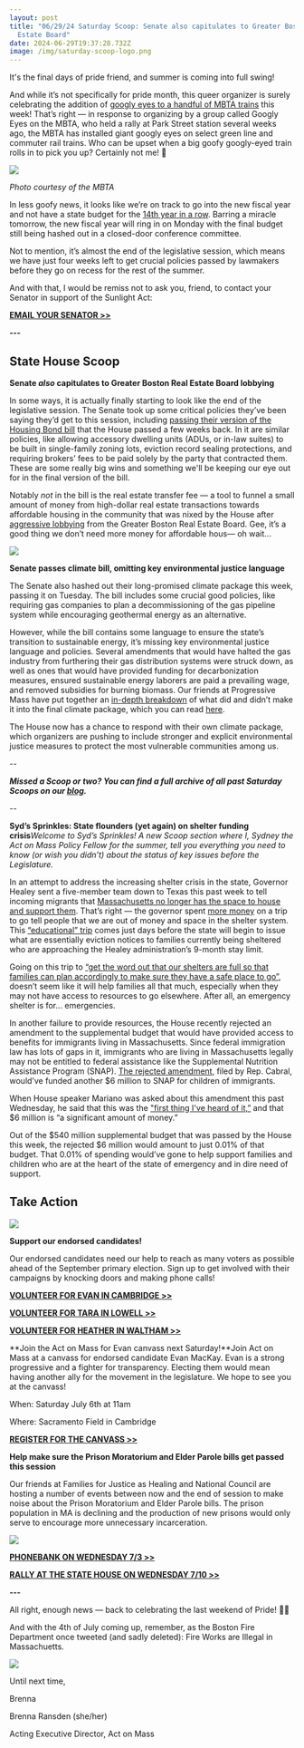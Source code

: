 ```yaml
---
layout: post
title: "06/29/24 Saturday Scoop: Senate also capitulates to Greater Boston Real
  Estate Board"
date: 2024-06-29T19:37:28.732Z
image: /img/saturday-scoop-logo.png
---
```

It's the final days of pride friend, and summer is coming into full swing!

And while it’s not specifically for pride month, this queer organizer is surely celebrating the addition of [googly eyes to a handful of MBTA trains](https://www.wbur.org/news/2024/06/26/mbta-subway-cars-googly-eyes-joy?utm_medium=&emci=ed13161c-3e36-ef11-86d2-6045bdd9e096&emdi=ea000000-0000-0000-0000-000000000001&ceid={{ContactsEmailID}}) this week! That’s right — in response to organizing by a group called Googly Eyes on the MBTA, who held a rally at Park Street station several weeks ago, the MBTA has installed giant googly eyes on select green line and commuter rail trains. Who can be upset when a big goofy googly-eyed train rolls in to pick you up? Certainly not me! 🤪

![](/img/screenshot-2024-06-29-at-13.38.26.png)

*Photo courtesy of the MBTA*

In less goofy news, it looks like we’re on track to go into the new fiscal year and not have a state budget for the [14th year in a row](https://www.bostonglobe.com/2024/06/26/metro/massachusetts-legislature-state-budget-late-14th-straight-year/?utm_medium=&emci=ed13161c-3e36-ef11-86d2-6045bdd9e096&emdi=ea000000-0000-0000-0000-000000000001&ceid={{ContactsEmailID}}). Barring a miracle tomorrow, the new fiscal year will ring in on Monday with the final budget still being hashed out in a closed-door conference committee. 

Not to mention, it’s almost the end of the legislative session, which means we have just four weeks left to get crucial policies passed by lawmakers before they go on recess for the rest of the summer. 

And with that, I would be remiss not to ask you, friend, to contact your Senator in support of the Sunlight Act:

**[EMAIL YOUR SENATOR >>](https://secure.everyaction.com/Y-7oq9zG20CaIEhOZYChLA2)**

**\---**

## State House Scoop

**Senate *also* capitulates to Greater Boston Real Estate Board lobbying**

In some ways, it is actually finally starting to look like the end of the legislative session. The Senate took up some critical policies they’ve been saying they’d get to this session, including [passing their version of the Housing Bond bill](https://www.necn.com/news/local/ma-senate-passes-housing-bill/3269972/?utm_medium=&emci=ed13161c-3e36-ef11-86d2-6045bdd9e096&emdi=ea000000-0000-0000-0000-000000000001&ceid={{ContactsEmailID}}) that the House passed a few weeks back. In it are similar policies, like allowing accessory dwelling units (ADUs, or in-law suites) to be built in single-family zoning lots, eviction record sealing protections, and requiring brokers’ fees to be paid solely by the party that contracted them. These are some really big wins and something we'll be keeping our eye out for in the final version of the bill.

Notably *not* in the bill is the real estate transfer fee — a tool to funnel a small amount of money from high-dollar real estate transactions towards affordable housing in the community that was nixed by the House after [aggressive lobbying](https://www.bostonglobe.com/2024/04/24/business/real-estate-board-opposes-transfer-fees/?utm_medium=&emci=ed13161c-3e36-ef11-86d2-6045bdd9e096&emdi=ea000000-0000-0000-0000-000000000001&ceid={{ContactsEmailID}}) from the Greater Boston Real Estate Board. Gee, it’s a good thing we don’t need more money for affordable hous— oh wait...

![](/img/screenshot-2024-06-29-at-13.41.47.png)

**Senate passes climate bill, omitting key environmental justice language**

The Senate also hashed out their long-promised climate package this week, passing it on Tuesday. The bill includes some crucial good policies, like requiring gas companies to plan a decommissioning of the gas pipeline system while encouraging geothermal energy as an alternative.

However, while the bill contains some language to ensure the state’s transition to sustainable energy, it’s missing key environmental justice language and policies. Several amendments that would have halted the gas industry from furthering their gas distribution systems were struck down, as well as ones that would have provided funding for decarbonization measures, ensured sustainable energy laborers are paid a prevailing wage, and removed subsidies for burning biomass. Our friends at Progressive Mass have put together an [in-depth breakdown](https://www.progressivemass.com/senate-climate-bill-june-2024/?utm_medium=&emci=ed13161c-3e36-ef11-86d2-6045bdd9e096&emdi=ea000000-0000-0000-0000-000000000001&ceid={{ContactsEmailID}}) of what did and didn’t make it into the final climate package, which you can read [here](https://www.progressivemass.com/senate-climate-bill-june-2024/?utm_medium=&emci=ed13161c-3e36-ef11-86d2-6045bdd9e096&emdi=ea000000-0000-0000-0000-000000000001&ceid={{ContactsEmailID}}). 

The House now has a chance to respond with their own climate package, which organizers are pushing to include stronger and explicit environmental justice measures to protect the most vulnerable communities among us.

*\--*

***Missed a Scoop or two? You can find a full archive of all past Saturday Scoops on our [blog](https://actonmass.org/blog?utm_medium=&{{{EngagementData}}}&emci=25102f50-235a-ee11-9937-00224832eb73&emdi=ea000000-0000-0000-0000-000000000001&ceid={{ContactsEmailID}}).***

*\--*

**Syd’s Sprinkles: State flounders (yet again) on shelter funding crisis***Welcome to Syd’s Sprinkles! A new Scoop section where I, Sydney the Act on Mass Policy Fellow for the summer, tell you everything you need to know (or wish you didn’t) about the status of key issues before the Legislature.*

In an attempt to address the increasing shelter crisis in the state, Governor Healey sent a five-member team down to Texas this past week to tell incoming migrants that [Massachusetts no longer has the space to house and support them](https://www.boston.com/news/local-news/2024/06/25/our-shelters-are-full-healey-sends-officials-to-texas-to-deter-migrants-from-heading-to-mass/?utm_medium=&emci=ed13161c-3e36-ef11-86d2-6045bdd9e096&emdi=ea000000-0000-0000-0000-000000000001&ceid={{ContactsEmailID}}). That’s right — the governor spent [more money](https://www.bostonglobe.com/2024/06/28/metro/migrant-crisis-healey-texas-border-shelter-cost/?utm_medium=&emci=ed13161c-3e36-ef11-86d2-6045bdd9e096&emdi=ea000000-0000-0000-0000-000000000001&ceid={{ContactsEmailID}}) on a trip to go tell people that we are out of money and space in the shelter system. This [“educational” trip](https://www.mass.gov/news/governor-healey-sends-administration-officials-to-southern-border?utm_medium=&emci=ed13161c-3e36-ef11-86d2-6045bdd9e096&emdi=ea000000-0000-0000-0000-000000000001&ceid={{ContactsEmailID}}#:~:text=%E2%80%9CThis%20trip%20is%20an%20important,Assistance%20Director%20General%20Scott%20Rice.) comes just days before the state will begin to issue what are essentially eviction notices to families currently being sheltered who are approaching the Healey administration’s 9-month stay limit.

Going on this trip to [“get the word out that our shelters are full so that families can plan accordingly to make sure they have a safe place to go”](https://www.cbsnews.com/boston/news/massachusetts-migrant-shelters-full-texas/?utm_medium=&emci=ed13161c-3e36-ef11-86d2-6045bdd9e096&emdi=ea000000-0000-0000-0000-000000000001&ceid={{ContactsEmailID}}), doesn’t seem like it will help families all that much, especially when they may not have access to resources to go elsewhere. After all, an emergency shelter is for… emergencies. 

In another failure to provide resources, the House recently rejected an amendment to the supplemental budget that would have provided access to benefits for immigrants living in Massachusetts. Since federal immigration law has lots of gaps in it, immigrants who are living in Massachusetts legally may not be entitled to federal assistance like the Supplemental Nutrition Assistance Program (SNAP). [The rejected amendment](https://www.bostonglobe.com/2024/06/27/metro/massachusetts-house-immigrant-snap-benefit/?utm_medium=&emci=ed13161c-3e36-ef11-86d2-6045bdd9e096&emdi=ea000000-0000-0000-0000-000000000001&ceid={{ContactsEmailID}}), filed by Rep. Cabral, would’ve funded another $6 million to SNAP for children of immigrants. 

When House speaker Mariano was asked about this amendment this past Wednesday, he said that this was the ["first thing I've heard of it,”](https://www.wbur.org/news/2024/06/27/immigrant-food-aid-plan-mass-legislature?utm_medium=&emci=ed13161c-3e36-ef11-86d2-6045bdd9e096&emdi=ea000000-0000-0000-0000-000000000001&ceid={{ContactsEmailID}}) and that $6 million is “a significant amount of money.”

Out of the $540 million supplemental budget that was passed by the House this week, the rejected $6 million would amount to just 0.01% of that budget. That 0.01% of spending would’ve gone to help support families and children who are at the heart of the state of emergency and in dire need of support.

## **Take Action**

![](/img/2024-endorsement-graphics-email-header-.jpg)

**Support our endorsed candidates!**

Our endorsed candidates need our help to reach as many voters as possible ahead of the September primary election. Sign up to get involved with their campaigns by knocking doors and making phone calls!

**[VOLUNTEER FOR EVAN IN CAMBRIDGE >>](https://www.evanforcambridge.com/campaign-events)**

**[VOLUNTEER FOR TARA IN LOWELL >>](https://docs.google.com/forms/d/e/1FAIpQLSfiz6Dl69QBRcTcf1GfZh-xxPkapduv4gdTTLyZ8X6pa9UKsA/viewform?embedded=true&pli=1&emci=a6dee739-0c25-ef11-86d2-6045bdd9e096)**

**[VOLUNTEER FOR HEATHER IN WALTHAM >>](https://www.heatherforwaltham.com/get-involved)**

**Join the Act on Mass for Evan canvass next Saturday!**Join Act on Mass at a canvass for endorsed candidate Evan MacKay. Evan is a strong progressive and a fighter for transparency. Electing them would mean having another ally for the movement in the legislature. We hope to see you at the canvass!

When: Saturday July 6th at 11am

Where: Sacramento Field in Cambridge

**[REGISTER FOR THE CANVASS >>](https://actionnetwork.org/events/canvassing-saturday-76)**

**Help make sure the Prison Moratorium and Elder Parole bills get passed this session**

Our friends at Families for Justice as Healing and National Council are hosting a number of events between now and the end of session to make noise about the Prison Moratorium and Elder Parole bills. The prison population in MA is declining and the production of new prisons would only serve to encourage more unnecessary incarceration.

![](/img/unnamed.png)

**[PHONEBANK ON WEDNESDAY 7/3 >>](https://secure.everyaction.com/Np3K9YUj80yzto89Mf_75g2)**

**[RALLY AT THE STATE HOUSE ON WEDNESDAY 7/10 >>](https://secure.everyaction.com/AL8eQ3J7NEOGN4X_mpo9og2)**

**\---**

All right, enough news — back to celebrating the last weekend of Pride! 🌈✨

And with the 4th of July coming up, remember, as the Boston Fire Department once tweeted (and sadly deleted): Fire Works are Illegal in Massachuetts.

![](/img/fire-works.jpg)

Until next time,

Brenna

Brenna Ransden (she/her)

Acting Executive Director, Act on Mass
